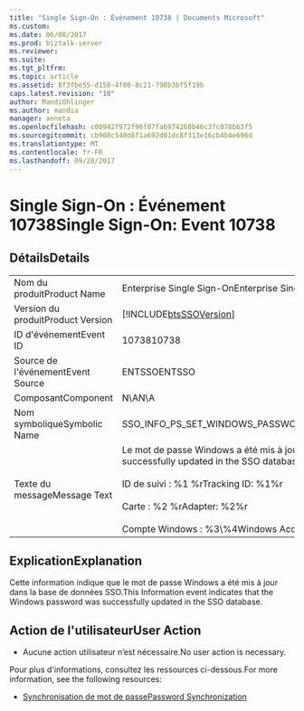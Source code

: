 ```yaml
---
title: "Single Sign-On : Événement 10738 | Documents Microsoft"
ms.custom: 
ms.date: 06/08/2017
ms.prod: biztalk-server
ms.reviewer: 
ms.suite: 
ms.tgt_pltfrm: 
ms.topic: article
ms.assetid: 8f3fbe55-d158-4f00-8c21-798b3bf5f19b
caps.latest.revision: "10"
author: MandiOhlinger
ms.author: mandia
manager: anneta
ms.openlocfilehash: c00942f972f96f07fa6974268b46c3fc078b63f5
ms.sourcegitcommit: cb908c540d8f1a692d01dc8f313e16cb4b4e696d
ms.translationtype: MT
ms.contentlocale: fr-FR
ms.lasthandoff: 09/20/2017
---
```

# <a name="single-sign-on-event-10738"></a><span data-ttu-id="cebac-102">Single Sign-On : Événement 10738</span><span class="sxs-lookup"><span data-stu-id="cebac-102">Single Sign-On: Event 10738</span></span>
## <a name="details"></a><span data-ttu-id="cebac-103">Détails</span><span class="sxs-lookup"><span data-stu-id="cebac-103">Details</span></span>  
  
|||  
|-|-|  
|<span data-ttu-id="cebac-104">Nom du produit</span><span class="sxs-lookup"><span data-stu-id="cebac-104">Product Name</span></span>|<span data-ttu-id="cebac-105">Enterprise Single Sign-On</span><span class="sxs-lookup"><span data-stu-id="cebac-105">Enterprise Single Sign-On</span></span>|  
|<span data-ttu-id="cebac-106">Version du produit</span><span class="sxs-lookup"><span data-stu-id="cebac-106">Product Version</span></span>|[!INCLUDE[btsSSOVersion](../includes/btsssoversion-md.md)]|  
|<span data-ttu-id="cebac-107">ID d'événement</span><span class="sxs-lookup"><span data-stu-id="cebac-107">Event ID</span></span>|<span data-ttu-id="cebac-108">10738</span><span class="sxs-lookup"><span data-stu-id="cebac-108">10738</span></span>|  
|<span data-ttu-id="cebac-109">Source de l'événement</span><span class="sxs-lookup"><span data-stu-id="cebac-109">Event Source</span></span>|<span data-ttu-id="cebac-110">ENTSSO</span><span class="sxs-lookup"><span data-stu-id="cebac-110">ENTSSO</span></span>|  
|<span data-ttu-id="cebac-111">Composant</span><span class="sxs-lookup"><span data-stu-id="cebac-111">Component</span></span>|<span data-ttu-id="cebac-112">N\A</span><span class="sxs-lookup"><span data-stu-id="cebac-112">N\A</span></span>|  
|<span data-ttu-id="cebac-113">Nom symbolique</span><span class="sxs-lookup"><span data-stu-id="cebac-113">Symbolic Name</span></span>|<span data-ttu-id="cebac-114">SSO_INFO_PS_SET_WINDOWS_PASSWORD_ADAPTER</span><span class="sxs-lookup"><span data-stu-id="cebac-114">SSO_INFO_PS_SET_WINDOWS_PASSWORD_ADAPTER</span></span>|  
|<span data-ttu-id="cebac-115">Texte du message</span><span class="sxs-lookup"><span data-stu-id="cebac-115">Message Text</span></span>|<span data-ttu-id="cebac-116">Le mot de passe Windows a été mis à jour dans la base de données SSO.%r</span><span class="sxs-lookup"><span data-stu-id="cebac-116">The Windows password was successfully updated in the SSO database.%r</span></span><br /><br /> <span data-ttu-id="cebac-117">ID de suivi : %1 %r</span><span class="sxs-lookup"><span data-stu-id="cebac-117">Tracking ID: %1%r</span></span><br /><br /> <span data-ttu-id="cebac-118">Carte : %2 %r</span><span class="sxs-lookup"><span data-stu-id="cebac-118">Adapter: %2%r</span></span><br /><br /> <span data-ttu-id="cebac-119">Compte Windows : %3\\%4</span><span class="sxs-lookup"><span data-stu-id="cebac-119">Windows Account: %3\\%4</span></span>|  
  
## <a name="explanation"></a><span data-ttu-id="cebac-120">Explication</span><span class="sxs-lookup"><span data-stu-id="cebac-120">Explanation</span></span>  
 <span data-ttu-id="cebac-121">Cette information indique que le mot de passe Windows a été mis à jour dans la base de données SSO.</span><span class="sxs-lookup"><span data-stu-id="cebac-121">This Information event indicates that the Windows password was successfully updated in the SSO database.</span></span>  
  
## <a name="user-action"></a><span data-ttu-id="cebac-122">Action de l'utilisateur</span><span class="sxs-lookup"><span data-stu-id="cebac-122">User Action</span></span>  
  
-   <span data-ttu-id="cebac-123">Aucune action utilisateur n’est nécessaire.</span><span class="sxs-lookup"><span data-stu-id="cebac-123">No user action is necessary.</span></span>  
  
 <span data-ttu-id="cebac-124">Pour plus d'informations, consultez les ressources ci-dessous.</span><span class="sxs-lookup"><span data-stu-id="cebac-124">For more information, see the following resources:</span></span>  
  
-   [<span data-ttu-id="cebac-125">Synchronisation de mot de passe</span><span class="sxs-lookup"><span data-stu-id="cebac-125">Password Synchronization</span></span>](../core/password-synchronization2.md)
